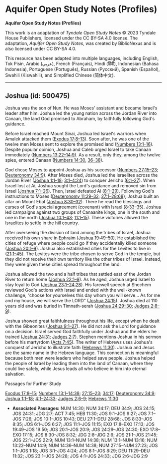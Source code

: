 # Aquifer Open Study Notes (Profiles)

**Aquifer Open Study Notes (Profiles)**

This work is an adaptation of *Tyndale Open Study Notes* © 2023 Tyndale House Publishers, licensed under the CC BY\-SA 4\.0 license. The adaptation, *Aquifer Open Study Notes*, was created by BiblioNexus and is also licensed under CC BY\-SA 4\.0\.

This resource has been adapted into multiple languages, including English, Tok Pisin, Arabic (عربي), French (Français), Hindi (हिंदी), Indonesian (Bahasa Indonesia), Portuguese (Português), Russian (Русский), Spanish (Español), Swahili (Kiswahili), and Simplified Chinese (简体中文).



--------------------------------

## Joshua (id: 500475)

Joshua was the son of Nun. He was Moses' assistant and became Israel's leader after him. Joshua led the young nation across the Jordan River into Canaan, the land God promised to Abraham, by faithfully following God's guidance.

Before Israel reached Mount Sinai, Joshua led Israel's warriors when Amalek attacked them ([Exodus 17:8–13](https://ref.ly/Exod17:8-Exod17:13)). Soon after, he was one of the twelve men Moses sent to explore the promised land ([Numbers 13:1–16](https://ref.ly/Num13:1-Num13:16)). Despite popular opinion, Joshua and Caleb urged Israel to take Canaan immediately ([Numbers 13:22–14:9](https://ref.ly/Num13:22-Num14:9)). As a result, only they, among the twelve spies, entered Canaan ([Numbers 14:30](https://ref.ly/Num14:30), [36–38](https://ref.ly/Num14:36-Num14:38)).

God chose Moses to appoint Joshua as his successor ([Numbers 27:15–23](https://ref.ly/Num27:15-Num27:23); [Deuteronomy 34:9](https://ref.ly/Deut34:9)). After Moses died, Joshua led the Israelites across the Jordan River ([Joshua 1:1–18](https://ref.ly/Josh1:1-Josh1:18); [3:1–4:24](https://ref.ly/Josh3:1-Josh4:24)) to conquer Jericho ([6:1–27](https://ref.ly/Josh6:1-Josh6:27)). When Israel lost at Ai, Joshua sought the Lord's guidance and removed sin from Israel ([Joshua 7:1–26](https://ref.ly/Josh7:1-Josh7:26)). Then, Israel defeated Ai ([8:1–29](https://ref.ly/Josh8:1-Josh8:29)). Following God's instructions to Moses ([Deuteronomy 11:29–32](https://ref.ly/Deut11:29-Deut11:32); [27:1–28:68](https://ref.ly/Deut27:1-Deut28:68)), Joshua built an altar on Mount Ebal ([Joshua 8:30–32](https://ref.ly/Josh8:30-Josh8:32)). There he read the blessings and curses of God's special agreement (covenant) with Israel ([8:33–35](https://ref.ly/Josh8:33-Josh8:35)). Joshua led campaigns against two groups of Canaanite kings, one in the south and one in the north ([Joshua 10:1–43](https://ref.ly/Josh10:1-Josh10:43); [11:1–15](https://ref.ly/Josh11:1-Josh11:15)). These victories allowed the Israelites to settle in the hill country.

After overseeing the division of land among the tribes of Israel, Joshua received his own share in Ephraim ([Joshua 19:49–50](https://ref.ly/Josh19:49-Josh19:50)). He established the cities of refuge where people could go if they accidentally killed someone ([Joshua 20:1–9](https://ref.ly/Josh20:1-Josh20:9)). Joshua also established cities for the Levites to live in ([21:1–45](https://ref.ly/Josh21:1-Josh21:45)). The Levites were the tribe chosen to serve God in the temple, but they did not receive their own territory like the other tribes of Israel. Instead, they were given these cities spread throughout the land.

Joshua allowed the two and a half tribes that settled east of the Jordan River to return home ([Joshua 22:1–9](https://ref.ly/Josh22:1-Josh22:9)). As he aged, Joshua urged Israel to stay loyal to God ([Joshua 23:1–24:28](https://ref.ly/Josh23:1-Josh24:28)). His farewell speech at Shechem reviewed God's actions with Israel and ended with the well\-known challenge, “choose for yourselves this day whom you will serve… As for me and my house, we will serve the LORD” ([Joshua 24:15](https://ref.ly/Josh24:15)). Joshua died at 110 years old and was buried in Timnath\-serah ([Joshua 24:29–30](https://ref.ly/Josh24:29-Josh24:30); [Judges 2:8–9](https://ref.ly/Judg2:8-Judg2:9)).

Joshua showed great faithfulness throughout his life, except when he dealt with the Gibeonites ([Joshua 9:1–27](https://ref.ly/Josh9:1-Josh9:27)). He did not ask the Lord for guidance on a decision. Israel served God faithfully under Joshua and the elders he trained ([Joshua 24:31](https://ref.ly/Josh24:31); [Judges 2:7](https://ref.ly/Judg2:7)). Stephen mentions Joshua in his sermon before his martyrdom ([Acts 7:45](https://ref.ly/Acts7:45)). The writer of Hebrews uses Joshua's conquest of Jericho to illustrate faith ([Hebrews 11:30](https://ref.ly/Heb11:30)). Joshua and Jesus are the same name in the Hebrew language. This connection is meaningful because both men were leaders who helped save people. Joshua helped the people of Israel by leading them into the land of Canaan, where they could live safely, while Jesus leads all who believe in him into eternal salvation.

Passages for Further Study

[Exodus 17:8–15](https://ref.ly/Exod17:8-Exod17:15); [Numbers 13:1–14:38](https://ref.ly/Num13:1-Num14:38); [27:15–23](https://ref.ly/Num27:15-Num27:23); [34:17](https://ref.ly/Num34:17); [Deuteronomy 34:9](https://ref.ly/Deut34:9); [Joshua 1:1–18](https://ref.ly/Josh1:1-Josh1:18); [4:1–24:33](https://ref.ly/Josh4:1-Josh24:33); [Judges 2:6–9](https://ref.ly/Judg2:6-Judg2:9); [Hebrews 11:30](https://ref.ly/Heb11:30)

* **Associated Passages:** NUM 14:30; NUM 34:17; DEU 34:9; JOS 24:15; JOS 24:31; JDG 2:7; ACT 7:45; HEB 11:30; JOS 9:1–JOS 9:27; JOS 7:1–JOS 7:26; JOS 10:1–JOS 10:43; DEU 27:1–DEU 28:68; JOS 8:33–JOS 8:35; JOS 6:1–JOS 6:27; JOS 11:1–JOS 11:15; EXO 17:8–EXO 17:13; JOS 19:49–JOS 19:50; JOS 20:1–JOS 20:9; JOS 24:29–JOS 24:30; EXO 17:8–EXO 17:15; JOS 8:30–JOS 8:32; JDG 2:8–JDG 2:9; JOS 21:1–JOS 21:45; JOS 22:1–JOS 22:9; NUM 13:1–NUM 14:38; NUM 13:1–NUM 13:16; NUM 13:22–NUM 14:9; NUM 14:36–NUM 14:38; NUM 27:15–NUM 27:23; JOS 1:1–JOS 1:18; JOS 3:1–JOS 4:24; JOS 8:1–JOS 8:29; DEU 11:29–DEU 11:32; JOS 23:1–JOS 24:28; JOS 4:1–JOS 24:33; JDG 2:6–JDG 2:9

